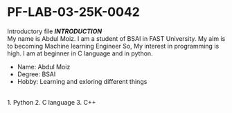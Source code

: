 # PF-LAB-03-25K-0042
Introductory file
***INTRODUCTION***
<br/>
My name is Abdul Moiz. I am a student of BSAI in FAST University. My aim is to becoming Machine learning Engineer So, My interest in programming is high.
I am at beginner in C language and in python.
<br/>
- Name: Abdul Moiz
- Degree: BSAI
- Hobby: Learning and exloring different things
<br/>
1. Python
2. C language
3. C++
